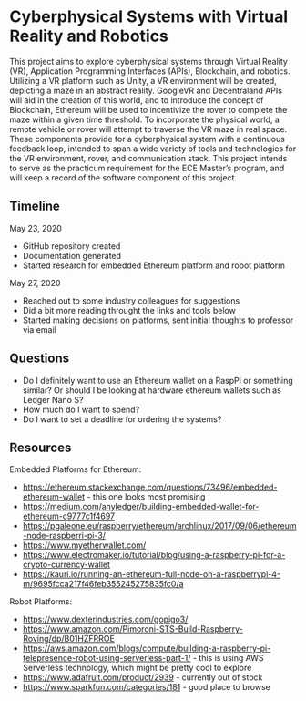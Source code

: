 # Cyberphysical Systems with Virtual Reality and Robotics
This project aims to explore cyberphysical systems through Virtual Reality (VR), Application Programming Interfaces (APIs), Blockchain, and robotics. Utilizing a VR platform such as Unity, a VR environment will be created, depicting a maze in an abstract reality. GoogleVR and Decentraland APIs will aid in the creation of this world, and to introduce the concept of Blockchain, Ethereum will be used to incentivize the rover to complete the maze within a given time threshold. To incorporate the physical world, a remote vehicle or rover will attempt to traverse the VR maze in real space. These components provide for a cyberphysical system with a continuous feedback loop, intended to span a wide variety of tools and technologies for the VR environment, rover, and communication stack. This project intends to serve as the practicum requirement for the ECE Master’s program, and will keep a record of the software component of this project.

## Timeline

May 23, 2020
- GitHub repository created
- Documentation generated
- Started research for embedded Ethereum platform and robot platform

May 27, 2020
- Reached out to some industry colleagues for suggestions
- Did a bit more reading throught the links and tools below
- Started making decisions on platforms, sent initial thoughts to professor via email

## Questions
- Do I definitely want to use an Ethereum wallet on a RaspPi or something similar? Or should I be looking at hardware ethereum wallets such as Ledger Nano S?
- How much do I want to spend?
- Do I want to set a deadline for ordering the systems?

## Resources
Embedded Platforms for Ethereum:
- https://ethereum.stackexchange.com/questions/73496/embedded-ethereum-wallet - this one looks most promising
- https://medium.com/anyledger/building-embedded-wallet-for-ethereum-c9777c1f4697
- https://pgaleone.eu/raspberry/ethereum/archlinux/2017/09/06/ethereum-node-raspberri-pi-3/
- https://www.myetherwallet.com/
- https://www.electromaker.io/tutorial/blog/using-a-raspberry-pi-for-a-crypto-currency-wallet
- https://kauri.io/running-an-ethereum-full-node-on-a-raspberrypi-4-m/9695fcca217f46feb355245275835fc0/a

Robot Platforms:
- https://www.dexterindustries.com/gopigo3/
- https://www.amazon.com/Pimoroni-STS-Build-Raspberry-Roving/dp/B01HZFRROE
- https://aws.amazon.com/blogs/compute/building-a-raspberry-pi-telepresence-robot-using-serverless-part-1/ - this is using AWS Serverless technology, which might be pretty cool to explore
- https://www.adafruit.com/product/2939 - currently out of stock
- https://www.sparkfun.com/categories/181 - good place to browse

